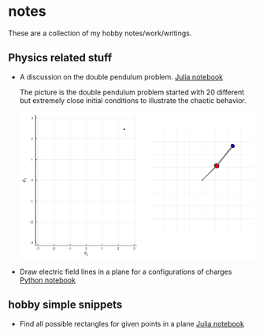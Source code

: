 # notes
These are a collection of my hobby notes/work/writings.

## Physics related stuff
- A discussion on the double pendulum problem. [Julia notebook](https://github.com/amiragha/notes/blob/master/double_pendulum.ipynb)

   The picture is the double pendulum problem started with 20 different but extremely close initial conditions to illustrate the chaotic behavior.

   <img src="https://github.com/amiragha/notes/blob/master/physics/img/double_pendulum_samples.gif" alt="double_pendulum_chaos" width="500" />

- Draw electric field lines in a plane for a configurations of charges [Python notebook](https://github.com/amiragha/notes/blob/master/physics/Efieldlines.ipynb)

## hobby simple snippets
- Find all possible rectangles for given points in a plane [Julia notebook](https://github.com/amiragha/notes/blob/master/hobby/allrectangles.ipynb)

